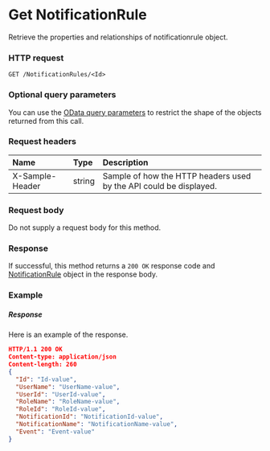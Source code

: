# Get NotificationRule

Retrieve the properties and relationships of notificationrule object.
### HTTP request
```http
GET /NotificationRules/<Id>
```
### Optional query parameters
You can use the [OData query parameters](odata-optional-query-parameters.md) to restrict the shape of the objects returned from this call.
### Request headers
| Name       | Type | Description|
|:-----------|:------|:----------|
| X-Sample-Header  | string  | Sample of how the HTTP headers used by the API could be displayed.|

### Request body
Do not supply a request body for this method.
### Response
If successful, this method returns a `200 OK` response code and [NotificationRule](../resources/notificationrule.md) object in the response body.
### Example
##### Response
Here is an example of the response.
```json
HTTP/1.1 200 OK
Content-type: application/json
Content-length: 260
{
  "Id": "Id-value",
  "UserName": "UserName-value",
  "UserId": "UserId-value",
  "RoleName": "RoleName-value",
  "RoleId": "RoleId-value",
  "NotificationId": "NotificationId-value",
  "NotificationName": "NotificationName-value",
  "Event": "Event-value"
}
```
